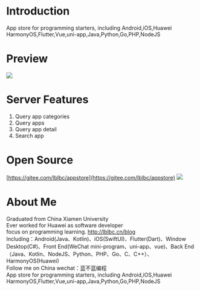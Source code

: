 # Introduction
App store for programming starters, including Android,iOS,Huawei HarmonyOS,Flutter,Vue,uni-app,Java,Python,Go,PHP,NodeJS


# Preview
![](https://img-blog.csdnimg.cn/1d636de117a54716a70c1ef2ebc21c9e.png)
# Server Features
 1. Query app categories
 2. Query apps
 3. Query app detail
 4. Search app

# Open Source
[https://gitee.com/lblbc/appstore](https://gitee.com/lblbc/appstore)
![](https://img-blog.csdnimg.cn/2f0b2bfe7c724d32bb3b3c938791c143.png)


# About Me
Graduated from China Xiamen University  
Ever worked for Huawei as software developer  
focus on programming learning. http://lblbc.cn/blog  
Including：Android(Java、Kotlin)、iOS(SwiftUI)、Flutter(Dart)、Window Desktop(C#)、Front End(WeChat mini-program、uni-app、vue)、Back End（Java、Kotlin、NodeJS、Python、PHP、Go、C、C++）、HarmonyOS(Huawei)  
Follow me on China wechat：蓝不蓝编程  
App store for programming starters, including Android,iOS,Huawei HarmonyOS,Flutter,Vue,uni-app,Java,Python,Go,PHP,NodeJS
